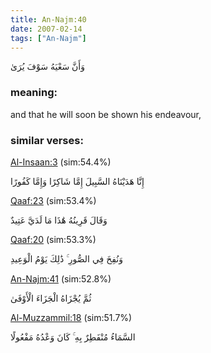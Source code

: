 ```yaml
---
title: An-Najm:40
date: 2007-02-14
tags: ["An-Najm"]
---
```

وَأَنَّ سَعْيَهُ سَوْفَ يُرَىٰ
### meaning: 
and that he will soon be shown his endeavour,
### similar verses: 

[Al-Insaan:3](/76/3) (sim:54.4%)

إِنَّا هَدَيْنَاهُ السَّبِيلَ إِمَّا شَاكِرًا وَإِمَّا كَفُورًا

[Qaaf:23](/50/23) (sim:53.4%)

وَقَالَ قَرِينُهُ هَٰذَا مَا لَدَيَّ عَتِيدٌ

[Qaaf:20](/50/20) (sim:53.3%)

وَنُفِخَ فِي الصُّورِ ۚ ذَٰلِكَ يَوْمُ الْوَعِيدِ

[An-Najm:41](/53/41) (sim:52.8%)

ثُمَّ يُجْزَاهُ الْجَزَاءَ الْأَوْفَىٰ

[Al-Muzzammil:18](/73/18) (sim:51.7%)

السَّمَاءُ مُنْفَطِرٌ بِهِ ۚ كَانَ وَعْدُهُ مَفْعُولًا
